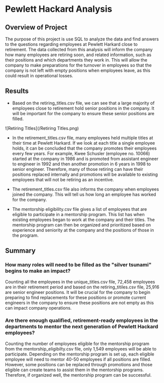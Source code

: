 # Pewlett Hackard Analysis

## Overview of Project

The purpose of this project is use SQL to analyze the data and find answers to the questions regarding employees at Pewlett Harkard close to retirement. The data collected from this analysis will inform the company how many employees are retiring soon, and related information, such as their positions and which departments they work in. This will allow the company to make preparations for the turnover in employees so that the company is not left with empty positions when employees leave, as this could result in operational losses. 

## Results

- Based on the retiring_titles.csv file, we can see that a large majority of employees close to retirement hold senior positions in the company. It will be important for the company to ensure these senior positions are filled. 

![Retiring Titles](/Retiring Titles.png)

- In the retirement_titles.csv file, many employees held multiple titles at their time at Pewlett Harkard. If we look at each title a single employee holds, it can be concluded that the company promotes their employees every few years. For example, Kwee Schusler (employee no. 10066) started at the company in 1986  and is promoted from assistant engineer to engineer in 1992 and then another promotion in 6 years in 1998 to senior engineer. Therefore, many of those retiring can have their positions replaced internally and promotions will be available to existing employees that will not be retiring as an incentive. 

- The retirement_titles.csv file also informs the company when employees joined the company. This will tell us how long an employee has worked for the company.

- The mentorship eligibility.csv file gives a list of employees that are eligible to participate in a mentorship program. This list has when existing employees began to work at the company and their titles. The mentorship program can then be organized and prioritized based on experience and seniority at the company and the positions of those in the program.

## Summary

### How many roles will need to be filled as the "silver tsunami" begins to make an impact?

Counting all the employees in the unique_titles.csv file, 72,458 employees are in their retirement period and based on the retiring_titiles.csv file, 25,916 are senior engineer positions. It will be crucial for the company to begin preparing to find replacements for these positions or promote current engineers in the company to ensure these positions are not empty as this can impact company operations. 

### Are there enough qualified, retirement-ready employees in the departments to mentor the next generation of Pewlett Hackard employees?

Counting the number of employees eligible for the mentorship program from the mentorship_eligibilty.csv file, only 1,549 employees will be able to participate. Depending on the mentorship program is set up, each eligible employee will need to mentor 40-50 employees if all positions are filled. However, some positions can be replaced through promotions and those eligible can create teams to assist them in the mentorship programs. Therefore, if organized well, the mentorship program can be successful. 
